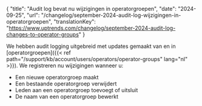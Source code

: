 {
  "title": "Audit log bevat nu wijzigingen in operatorgroepen",
  "date": "2024-09-25",
  "url": "/changelog/september-2024-audit-log-wijzigingen-in-operatorgroepen",
  "translationKey": "https://www.uptrends.com/changelog/september-2024-audit-log-changes-to-operator-groups"
}

We hebben audit logging uitgebreid met updates gemaakt van en in [operatorgroepen]({{< ref path="/support/kb/account/users/operators/operator-groups" lang="nl" >}}). We registreren nu wijzigingen wanneer u:
- Een nieuwe operatorgroep maakt
- Een bestaande operatorgroep verwijdert
- Leden aan een operatorgroep toevoegt of uitsluit
- De naam van een operatorgroep bewerkt